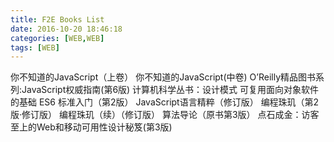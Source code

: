 ```yaml
---
title: F2E Books List
date: 2016-10-20 18:46:18
categories: [WEB,WEB]
tags: [WEB]
---
```


<!-- ¥49.00 -->你不知道的JavaScript（上卷）  

<!-- ¥79.00 -->你不知道的JavaScript(中卷)  

<!-- ¥139.00 -->O’Reilly精品图书系列:JavaScript权威指南(第6版)  

<!-- ¥35.00 -->计算机科学丛书：设计模式 可复用面向对象软件的基础  

<!-- more -->

<!-- ¥69.00 -->ES6 标准入门（第2版）  

<!-- ¥49.00 -->JavaScript语言精粹（修订版）  

<!-- ¥39.00 -->编程珠玑（第2版·修订版）  

<!-- ¥35.00 -->编程珠玑（续）（修订版）  

<!-- ¥128.00 -->算法导论（原书第3版）  

<!-- ¥59.00 -->点石成金：访客至上的Web和移动可用性设计秘笈(第3版)  
